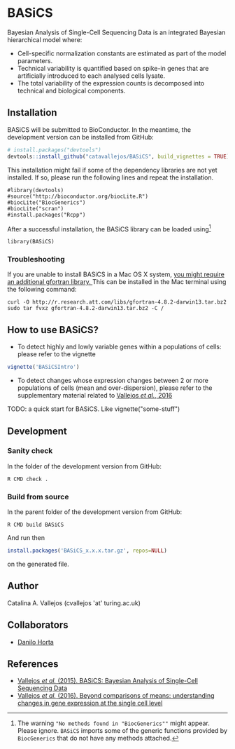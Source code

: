# BASiCS
Bayesian Analysis of Single-Cell Sequencing Data is an integrated Bayesian hierarchical model where:

- Cell-specific normalization constants are estimated as part of the model parameters.
- Technical variability is quantified based on spike-in genes that are artificially introduced to each analysed cells lysate.
- The total variability of the expression counts is decomposed into technical and biological components.

## Installation

BASiCS will be submitted to BioConductor. In the meantime, the development version can be installed from GitHub:

```R
# install.packages("devtools")
devtools::install_github("catavallejos/BASiCS", build_vignettes = TRUE)
```

This installation might fail if some of the dependency libraries are not yet installed. If so, please run the following lines and repeat the installation. 

```{r dependencies}
#library(devtools)
#source("http://bioconductor.org/biocLite.R")
#biocLite("BiocGenerics")
#biocLite("scran")
#install.packages("Rcpp")
```

After a successful installation, the BASiCS library can be loaded using[^footnoteInstall] 

```{r load_packages}
library(BASiCS)
```

[^footnoteInstall]: The warning `"No methods found in "BiocGenerics""` might appear. Please ignore. `BASiCS` imports some of the generic functions provided by `BiocGenerics` that do not have any methods attached.

### Troubleshooting

If you are unable to install BASiCS in a Mac OS X system, <a href="http://thecoatlessprofessor.com/programming/rcpp-rcpparmadillo-and-os-x-mavericks-lgfortran-and-lquadmath-error/"> you might require an additional gfortran library. </a> This can be installed in the Mac terminal using the following command:

```{}
curl -O http://r.research.att.com/libs/gfortran-4.8.2-darwin13.tar.bz2
sudo tar fvxz gfortran-4.8.2-darwin13.tar.bz2 -C /
```

  

## How to use BASiCS?

- To detect highly and lowly variable genes within a populations of cells: please refer to the vignette

```R
vignette('BASiCSIntro')
```

- To detect changes whose expression changes between 2 or more populations of cells (mean and over-dispersion), please refer to the supplementary material related to <a href="http://dx.doi.org/10.1186/s13059-016-0930-3">Vallejos <em>et al.</em>, 2016</a>

TODO: a quick start for BASiCS. Like vignette("some-stuff")

## Development

### Sanity check

In the folder of the development version from GitHub:

```
R CMD check .
```

### Build from source

In the parent folder of the development version from GitHub:

```
R CMD build BASiCS
```

And run then

```R
install.packages('BASiCS_x.x.x.tar.gz', repos=NULL)
```

on the generated file.

## Author

Catalina A. Vallejos (cvallejos 'at' turing.ac.uk)

## Collaborators

- <a href="https://github.com/horta"> Danilo Horta </a>

## References

- <a href="http://dx.doi.org/10.1371/journal.pcbi.1004333">Vallejos <em>et al.</em> (2015). BASiCS: Bayesian Analysis of Single-Cell Sequencing Data </a>
- <a href="http://dx.doi.org/10.1186/s13059-016-0930-3">Vallejos <em>et al.</em> (2016). Beyond comparisons of means: understanding changes in gene expression at the single cell level</a>
